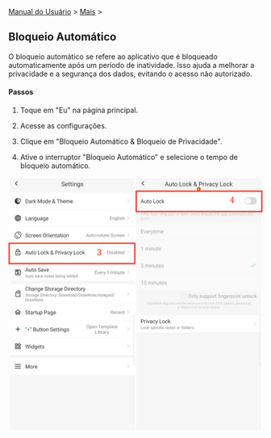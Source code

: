[Manual do Usuário](/dragonnest/drawnote/manual/pt) > [Mais](/dragonnest/drawnote/manual/pt/mais) >

Bloqueio Automático
---
O bloqueio automático se refere ao aplicativo que é bloqueado automaticamente após um período de inatividade. Isso ajuda a melhorar a privacidade e a segurança dos dados, evitando o acesso não autorizado.

#### Passos

1. Toque em "Eu" na página principal.

2. Acesse as configurações.

3. Clique em "Bloqueio Automático & Bloqueio de Privacidade".

4. Ative o interruptor "Bloqueio Automático" e selecione o tempo de bloqueio automático.

![Bloqueio Automático](imgs/automatic_locking2.png)